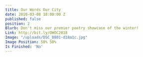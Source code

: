 ```yaml
---
title: Our Words Our City
date: 2018-03-08 18:00:00 Z
published: false
position: 2
Blurb: Don't miss our premier poetry showcase of the winter!
Link: http://bit.ly/OWOC2018
Image: "/uploads/DSC_0801-d18a1c.jpg"
Image Position: 50% 50%
Is Finished: 'No'
---
```


